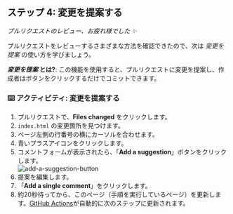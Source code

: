 <!--
  <<< Author notes: Step 4 >>>
  Start this step by acknowledging the previous step.
  Define terms and link to docs.github.com.
-->

## ステップ 4: 変更を提案する

_プルリクエストのレビュー、お疲れ様でした :sparkles:_

プルリクエストをレビューするさまざまな方法を確認できたので、次は _変更を提案_ の使い方を学びましょう。

**_変更を提案_ とは?**: この機能を使用すると、プルリクエストに変更を提案し、作成者はボタンをクリックするだけでコミットできます。

### :keyboard: アクティビティ: 変更を提案する

1. プルリクエストで、**Files changed** をクリックします。
1. `index.html` の変更箇所を見つけます。
1. ページ左側の行番号の横にカーソルを合わせます。
1. 青いプラスアイコンをクリックします。
2. コメントフォームが表示されたら、「**Add a suggestion**」ボタンをクリックします。<br>
![add-a-suggestion-button](https://user-images.githubusercontent.com/97056108/184449714-61e8ee51-824a-48c1-9436-2dfd67f2c070.png)
1. 提案を編集します。
2. 「**Add a single comment**」をクリックします。
3. 約20秒待ってから、このページ（手順を実行しているページ）を更新します。[GitHub Actions](https://docs.github.com/en/actions)が自動的に次のステップに更新されます。
